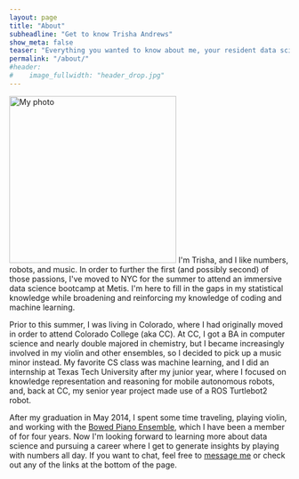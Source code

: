 ```yaml
---
layout: page
title: "About"
subheadline: "Get to know Trisha Andrews"
show_meta: false
teaser: "Everything you wanted to know about me, your resident data scientist and blogger"
permalink: "/about/"
#header:
#    image_fullwidth: "header_drop.jpg"
---
```

<img src="../images/trisha_photo.JPG" alt="My photo" style="width: 300px;">  
I'm Trisha, and I like numbers, robots, and music. In order to further the first (and possibly second) of those passions, I've moved to NYC for the summer to attend an immersive data science bootcamp at Metis. I'm here to fill in the gaps in my statistical knowledge while broadening and reinforcing my knowledge of coding and machine learning.  

Prior to this summer, I was living in Colorado, where I had originally moved in order to attend Colorado College (aka CC). At CC, I got a BA in computer science and nearly double majored in chemistry, but I became increasingly involved in my violin and other ensembles, so I decided to pick up a music minor instead. My favorite CS class was machine learning, and I did an internship at Texas Tech University after my junior year, where I focused on knowledge representation and reasoning for mobile autonomous robots, and, back at CC, my senior year project made use of a ROS Turtlebot2 robot.  

After my graduation in May 2014, I spent some time traveling, playing violin, and working with the [Bowed Piano Ensemble][1], which I have been a member of for four years. Now I'm looking forward to learning more about data science and pursuing a career where I get to generate insights by playing with numbers all day. If you want to chat, feel free to [message me][2] or check out any of the links at the bottom of the page.  


 [1]: https://www.youtube.com/watch?v=JJJoUb4wOeU
 [2]: mailto:andrews.trisha.a@gmail.com

